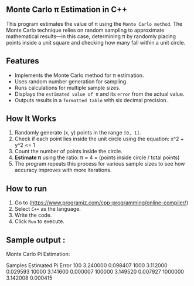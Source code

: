 
## Monte Carlo π Estimation in C++ ##

This program estimates the value of π using the `Monte Carlo method`. The Monte Carlo technique relies on random sampling to approximate mathematical results—in this case, determining π by randomly placing points inside a unit square and checking how many fall within a unit circle.

## Features 

- Implements the Monte Carlo method for π estimation.
- Uses random number generation for sampling.
- Runs calculations for multiple sample sizes.
- Displays the `estimated value of π` and its `error` from the actual value.
- Outputs results in a `formatted table` with six decimal precision.


## How It Works 

1. Randomly generate (x, y) points in the range `[0, 1]`.
2. Check if each point lies inside the unit circle using the equation:
  x^2 + y^2 <= 1
3. Count the number of points inside the circle.
4. **Estimate π** using the ratio:
  π ≈ 4 × (points inside circle / total points)
5. The program repeats this process for various sample sizes to see how accuracy improves with more iterations.

 ## How to run

1. Go to (https://www.programiz.com/cpp-programming/online-compiler/)
2. Select `C++` as the language.
3. Write the code.
4. Click `Run` to execute.

## Sample output :

Monte Carlo Pi Estimation:

Samples		Estimated Pi	Error
100		3.240000		0.098407
1000		3.112000		0.029593
10000		3.141600		0.000007
100000		3.149520		0.007927
1000000		3.142008		0.000415

